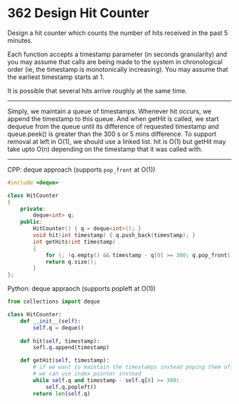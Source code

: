 362 Design Hit Counter
======================

Design a hit counter which counts the number of hits received in the past
5 minutes.

Each function accepts a timestamp parameter (in seconds granularity) and you
may assume that calls are being made to the system in chronological order (ie,
the timestamp is monotonically increasing). You may assume that the earliest
timestamp starts at 1.

It is possible that several hits arrive roughly at the same time.

---

Simply, we maintain a queue of timestamps. Whenever hit occurs, we append the
timestamp to this queue. And when getHit is called, we start dequeue from the
queue until its difference of requested timestamp and queue.peek() is greater
than the 300 s or 5 mins difference. To support removal at left in O(1), we
should use a linked list. hit is O(1) but getHit may take upto O(n) depending
on the timestamp that it was called with.

---

CPP: deque approach (supports `pop_front` at O(1))

```cpp
#include <deque>

class HitCounter
{
    private:
        deque<int> q;
    public:
        HitCounter() { q = deque<int>(); }
        void hit(int timestamp) { q.push_back(timestamp); }
        int getHits(int timestamp)
        {
            for (; !q.empty() && timestamp - q[0] >= 300; q.pop_front());
            return q.size();
        }
};
```

Python: deque appraoch (supports popleft at O(1))

```python
from collections import deque

class HitCounter:
    def __init__(self):
        self.q = deque()
    
    def hit(self, timestamp):
        sefl.q.append(timestamp)

    def getHit(self, timestamp):
        # if we want to maintain the timestamps instead poping them off
        # we can use index pointer instead
        while self.q and timestamp - self.q[0] >= 300:
            self.q.popleft()
        return len(self.q)
```

